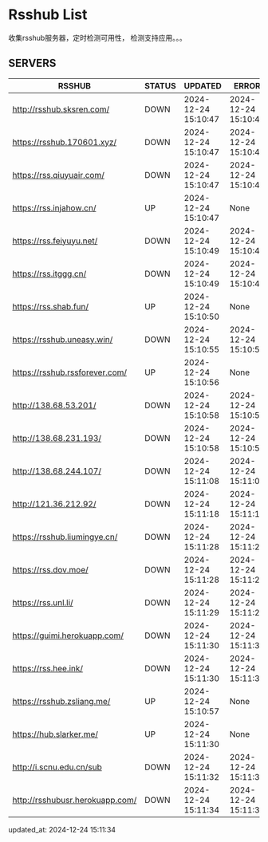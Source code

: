 # Rsshub List

收集rsshub服务器，定时检测可用性， 检测支持应用。。。


## SERVERS

|  RSSHUB   | STATUS  | UPDATED  | ERROR  | TWITTER |  
|  ----  | ----  | ----  | ----  | ---- |  
| http://rsshub.sksren.com/ | DOWN | 2024-12-24 15:10:47 | 2024-12-24 15:10:47 |  
| https://rsshub.170601.xyz/ | DOWN | 2024-12-24 15:10:47 | 2024-12-24 15:10:47 |  
| https://rss.qiuyuair.com/ | DOWN | 2024-12-24 15:10:47 | 2024-12-24 15:10:47 |  
| https://rss.injahow.cn/ | UP | 2024-12-24 15:10:47 | None ||  
| https://rss.feiyuyu.net/ | DOWN | 2024-12-24 15:10:49 | 2024-12-24 15:10:49 |  
| https://rss.itggg.cn/ | DOWN | 2024-12-24 15:10:49 | 2024-12-24 15:10:49 |  
| https://rss.shab.fun/ | UP | 2024-12-24 15:10:50 | None ||  
| https://rsshub.uneasy.win/ | DOWN | 2024-12-24 15:10:55 | 2024-12-24 15:10:55 |  
| https://rsshub.rssforever.com/ | UP | 2024-12-24 15:10:56 | None ||  
| http://138.68.53.201/ | DOWN | 2024-12-24 15:10:58 | 2024-12-24 15:10:58 |  
| http://138.68.231.193/ | DOWN | 2024-12-24 15:10:58 | 2024-12-24 15:10:58 |  
| http://138.68.244.107/ | DOWN | 2024-12-24 15:11:08 | 2024-12-24 15:11:08 |  
| http://121.36.212.92/ | DOWN | 2024-12-24 15:11:18 | 2024-12-24 15:11:18 |  
| https://rsshub.liumingye.cn/ | DOWN | 2024-12-24 15:11:28 | 2024-12-24 15:11:28 |  
| https://rss.dov.moe/ | DOWN | 2024-12-24 15:11:28 | 2024-12-24 15:11:28 |  
| https://rss.unl.li/ | DOWN | 2024-12-24 15:11:29 | 2024-12-24 15:11:29 |  
| https://guimi.herokuapp.com/ | DOWN | 2024-12-24 15:11:30 | 2024-12-24 15:11:30 |  
| https://rss.hee.ink/ | DOWN | 2024-12-24 15:11:30 | 2024-12-24 15:11:30 |  
| https://rsshub.zsliang.me/ | UP | 2024-12-24 15:10:57 | None |OK|  
| https://hub.slarker.me/ | UP | 2024-12-24 15:11:30 | None ||  
| http://i.scnu.edu.cn/sub | DOWN | 2024-12-24 15:11:32 | 2024-12-24 15:11:32 |  
| http://rsshubusr.herokuapp.com/ | DOWN | 2024-12-24 15:11:34 | 2024-12-24 15:11:34 |  
  

updated_at: 2024-12-24 15:11:34  
